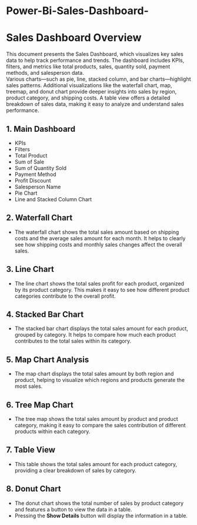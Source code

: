 # Power-Bi-Sales-Dashboard-
# Sales Dashboard Overview

This document presents the Sales Dashboard, which visualizes key sales data to help track performance and trends. The dashboard includes KPIs, filters, and metrics like total products, sales, quantity sold, payment methods, and salesperson data.  
Various charts—such as pie, line, stacked column, and bar charts—highlight sales patterns. Additional visualizations like the waterfall chart, map, treemap, and donut chart provide deeper insights into sales by region, product category, and shipping costs. A table view offers a detailed breakdown of sales data, making it easy to analyze and understand sales performance.

## 1. Main Dashboard

- KPIs
- Filters
- Total Product
- Sum of Sale
- Sum of Quantity Sold
- Payment Method
- Profit Discount
- Salesperson Name
- Pie Chart
- Line and Stacked Column Chart

## 2. Waterfall Chart

- The waterfall chart shows the total sales amount based on shipping costs and the average sales amount for each month. It helps to clearly see how shipping costs and monthly sales changes affect the overall sales.

## 3. Line Chart

- The line chart shows the total sales profit for each product, organized by its product category. This makes it easy to see how different product categories contribute to the overall profit.

## 4. Stacked Bar Chart

- The stacked bar chart displays the total sales amount for each product, grouped by category. It helps to compare how much each product contributes to the total sales within its category.

## 5. Map Chart Analysis

- The map chart displays the total sales amount by both region and product, helping to visualize which regions and products generate the most sales.

## 6. Tree Map Chart

- The tree map shows the total sales amount by product and product category, making it easy to compare the sales contribution of different products within each category.

## 7. Table View

- This table shows the total sales amount for each product category, providing a clear breakdown of sales by category.

## 8. Donut Chart

- The donut chart shows the total number of sales by product category and features a button to view the data in a table.
- Pressing the **Show Details** button will display the information in a table.

